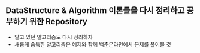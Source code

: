 ## DataStructure & Algorithm 이론들을 다시 정리하고 공부하기 위한 Repository

* 알고 있던 알고리즘도 다시 정리하자
* 새롭게 습득한 알고리즘은 예제와 함께 백준온라인에서 문제를 풀어볼 것

